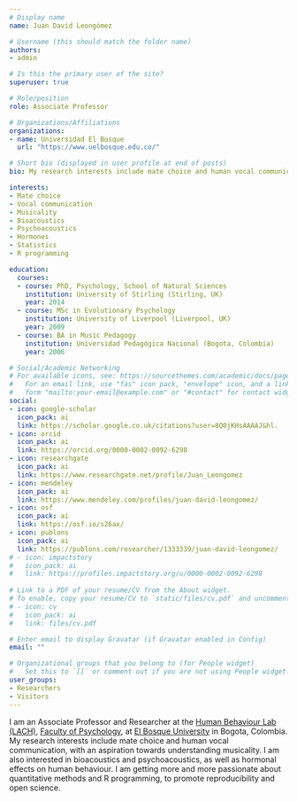 ```yaml
---
# Display name
name: Juan David Leongómez

# Username (this should match the folder name)
authors:
- admin

# Is this the primary user of the site?
superuser: true

# Role/position
role: Associate Professor

# Organizations/Affiliations
organizations:
- name: Universidad El Bosque
  url: "https://www.uelbosque.edu.co/"

# Short bio (displayed in user profile at end of posts)
bio: My research interests include mate choice and human vocal communication, with an aspiration towards understanding musicality. I am also interested in bioacoustics and psychoacoustics, as well as statistics and R programming.

interests:
- Mate choice
- Vocal communication
- Musicality
- Bioacoustics
- Psychoacoustics
- Hormones
- Statistics
- R programming

education:
  courses:
  - course: PhD, Psychology, School of Natural Sciences
    institution: University of Stirling (Stirling, UK)
    year: 2014
  - course: MSc in Evolutionary Psychology
    institution: University of Liverpool (Liverpool, UK)
    year: 2009
  - course: BA in Music Pedagogy
    institution: Universidad Pedagógica Nacional (Bogota, Colombia)
    year: 2006

# Social/Academic Networking
# For available icons, see: https://sourcethemes.com/academic/docs/page-builder/#icons
#   For an email link, use "fas" icon pack, "envelope" icon, and a link in the
#   form "mailto:your-email@example.com" or "#contact" for contact widget.
social:
- icon: google-scholar
  icon_pack: ai
  link: https://scholar.google.co.uk/citations?user=8Q0jKHsAAAAJ&hl.
- icon: orcid
  icon_pack: ai
  link: https://orcid.org/0000-0002-0092-6298
- icon: researchgate
  icon_pack: ai
  link: https://www.researchgate.net/profile/Juan_Leongomez
- icon: mendeley
  icon_pack: ai
  link: https://www.mendeley.com/profiles/juan-david-leongomez/
- icon: osf
  icon_pack: ai
  link: https://osf.io/s26ax/
- icon: publons
  icon_pack: ai
  link: https://publons.com/researcher/1333339/juan-david-leongomez/
# - icon: impactstory
#   icon_pack: ai
#   link: https://profiles.impactstory.org/u/0000-0002-0092-6298
  
# Link to a PDF of your resume/CV from the About widget.
# To enable, copy your resume/CV to `static/files/cv.pdf` and uncomment the lines below.
# - icon: cv
#   icon_pack: ai
#   link: files/cv.pdf

# Enter email to display Gravatar (if Gravatar enabled in Config)
email: ""

# Organizational groups that you belong to (for People widget)
#   Set this to `[]` or comment out if you are not using People widget.
user_groups:
- Researchers
- Visitors
---
```


I am an Associate Professor and Researcher at the [Human Behaviour Lab (LACH)](https://www.researchgate.net/lab/Laboratorio-de-Analisis-del-Comportamiento-Humano-LACH-Oscar-R-Sanchez), [Faculty of Psychology](https://www.uelbosque.edu.co/psicologia), at [El Bosque University](https://www.uelbosque.edu.co/) in Bogota, Colombia. My research interests include mate choice and human vocal communication, with an aspiration towards understanding musicality. I am also interested in bioacoustics and psychoacoustics, as well as hormonal effects on human behaviour. I am getting more and more passionate about quantitative methods and R programming, to promote reproducibility and open science.
